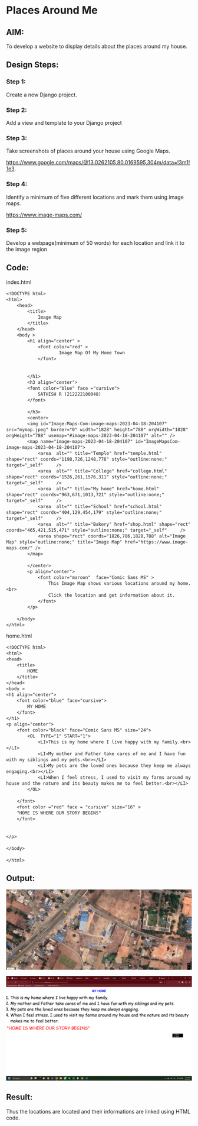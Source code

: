 # Places Around Me
## AIM:
To develop a website to display details about the places around my house.

## Design Steps:

### Step 1:
Create a new Django project.
### Step 2:
Add a view and template to your Django project
### Step 3:
Take screenshots of places around your house using Google Maps.

https://www.google.com/maps/@13.0262105,80.0169595,304m/data=!3m1!1e3.
### Step 4:
Identify a minimum of five different locations and mark them using image maps.

https://www.image-maps.com/
### Step 5:
Develop a webpage(minimum of 50 words) for each location and link it to the image region

## Code:
index.html
```
<!DOCTYPE html>
<html>
    <head>
        <title>
            Image Map
        </title>
    </head>
    <body >
        <h1 align="center" >
            <font color="red" >
                    Image Map Of My Home Town
            </font>

            
        </h1>
        <h3 align="center">
        <font color="blue" face ="cursive">
            SATHISH R (212222100048)
        </font>
            
        </h3>
        <center>
        <img id="Image-Maps-Com-image-maps-2023-04-18-204107" src="mymap.jpeg" border="0" width="1828" height="788" orgWidth="1828" orgHeight="788" usemap="#image-maps-2023-04-18-204107" alt="" />
        <map name="image-maps-2023-04-18-204107" id="ImageMapsCom-image-maps-2023-04-18-204107">
            <area  alt="" title="Temple" href="temple.html" shape="rect" coords="1198,726,1248,776" style="outline:none;" target="_self"     />
            <area  alt="" title="College" href="college.html" shape="rect" coords="1526,261,1576,311" style="outline:none;" target="_self"     />
            <area  alt="" title="My home" href="home.html" shape="rect" coords="963,671,1013,721" style="outline:none;" target="_self"     />
            <area  alt="" title="School" href="school.html" shape="rect" coords="404,129,454,179" style="outline:none;" target="_self"     />
            <area  alt="" title="Bakery" href="shop.html" shape="rect" coords="465,421,515,471" style="outline:none;" target="_self"     />
            <area shape="rect" coords="1826,786,1828,788" alt="Image Map" style="outline:none;" title="Image Map" href="https://www.image-maps.com/" />
        </map>

        </center>
        <p align="center">
            <font color="maroon"  face="Comic Sans MS" >
                This Image Map shows various locations around my home.<br>
                Click the location and get information about it.
            </font>
        </p>

    </body>
</html>
```
home.html
```
<!DOCTYPE html>
<html>
<head>
    <title>
        HOME
    </title>
</head>
<body >
<h1 align="center">
    <font color="blue" face="cursive">
        MY HOME
    </font>
</h1>
<p align="center">
    <font color="black" face="Comic Sans MS" size="24">
        <OL  TYPE="1" START="1">
			<LI>This is my home where I live happy with my family.<br></LI>		
			<LI>My mother and Father take cares of me and I have fun with my siblings and my pets.<br></LI>
            <LI>My pets are the loved ones because they keep me always engaging.<br></LI>
            <LI>When I feel stress, I used to visit my farms around my house and the nature and its beauty makes me to feel better.<br></LI>
		</OL>

    </font>
    <font color ="red" face = "cursive" size="16" > 
    "HOME IS WHERE OUR STORY BEGINS"
    </font>


</p>

</body>

</html>
```
## Output:

![MAP](mymap.jpeg)


![HOME](home.png)

## Result:
Thus the locations are located and their informations are linked using HTML code.
